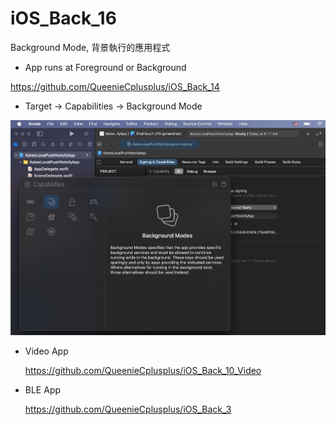 # iOS_Back_16
Background Mode, 背景執行的應用程式

* App runs at Foreground or Background

https://github.com/QueenieCplusplus/iOS_Back_14

* Target -> Capabilities -> Background Mode

 ![](https://raw.githubusercontent.com/QueenieCplusplus/iOS_Back_16/main/Background%20Mode.png)
 
* Video App

  https://github.com/QueenieCplusplus/iOS_Back_10_Video
  
* BLE App

  https://github.com/QueenieCplusplus/iOS_Back_3
